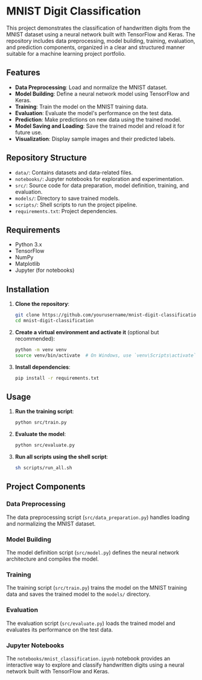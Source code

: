 # MNIST Digit Classification

This project demonstrates the classification of handwritten digits from the MNIST dataset using a neural network built with TensorFlow and Keras. The repository includes data preprocessing, model building, training, evaluation, and prediction components, organized in a clear and structured manner suitable for a machine learning project portfolio.

## Features

- **Data Preprocessing**: Load and normalize the MNIST dataset.
- **Model Building**: Define a neural network model using TensorFlow and Keras.
- **Training**: Train the model on the MNIST training data.
- **Evaluation**: Evaluate the model's performance on the test data.
- **Prediction**: Make predictions on new data using the trained model.
- **Model Saving and Loading**: Save the trained model and reload it for future use.
- **Visualization**: Display sample images and their predicted labels.

## Repository Structure

- `data/`: Contains datasets and data-related files.
- `notebooks/`: Jupyter notebooks for exploration and experimentation.
- `src/`: Source code for data preparation, model definition, training, and evaluation.
- `models/`: Directory to save trained models.
- `scripts/`: Shell scripts to run the project pipeline.
- `requirements.txt`: Project dependencies.

## Requirements

- Python 3.x
- TensorFlow
- NumPy
- Matplotlib
- Jupyter (for notebooks)

## Installation

1. **Clone the repository**:
   ```sh
   git clone https://github.com/yourusername/mnist-digit-classification.git
   cd mnist-digit-classification
   ```

2. **Create a virtual environment and activate it** (optional but recommended):
   ```sh
   python -m venv venv
   source venv/bin/activate  # On Windows, use `venv\Scripts\activate`
   ```

3. **Install dependencies**:
   ```sh
   pip install -r requirements.txt
   ```

## Usage

1. **Run the training script**:
   ```sh
   python src/train.py
   ```

2. **Evaluate the model**:
   ```sh
   python src/evaluate.py
   ```

3. **Run all scripts using the shell script**:
   ```sh
   sh scripts/run_all.sh
   ```

## Project Components

### Data Preprocessing

The data preprocessing script (`src/data_preparation.py`) handles loading and normalizing the MNIST dataset.

### Model Building

The model definition script (`src/model.py`) defines the neural network architecture and compiles the model.

### Training

The training script (`src/train.py`) trains the model on the MNIST training data and saves the trained model to the `models/` directory.

### Evaluation

The evaluation script (`src/evaluate.py`) loads the trained model and evaluates its performance on the test data.

### Jupyter Notebooks

The `notebooks/mnist_classification.ipynb` notebook provides an interactive way to explore and classify handwritten digits using a neural network built with TensorFlow and Keras.
